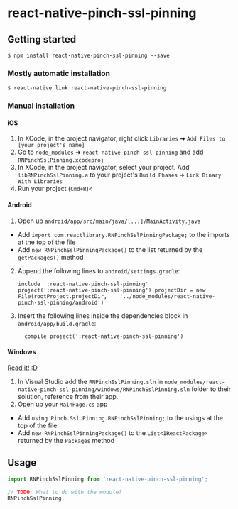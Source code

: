 
# react-native-pinch-ssl-pinning

## Getting started

`$ npm install react-native-pinch-ssl-pinning --save`

### Mostly automatic installation

`$ react-native link react-native-pinch-ssl-pinning`

### Manual installation


#### iOS

1. In XCode, in the project navigator, right click `Libraries` ➜ `Add Files to [your project's name]`
2. Go to `node_modules` ➜ `react-native-pinch-ssl-pinning` and add `RNPinchSslPinning.xcodeproj`
3. In XCode, in the project navigator, select your project. Add `libRNPinchSslPinning.a` to your project's `Build Phases` ➜ `Link Binary With Libraries`
4. Run your project (`Cmd+R`)<

#### Android

1. Open up `android/app/src/main/java/[...]/MainActivity.java`
  - Add `import com.reactlibrary.RNPinchSslPinningPackage;` to the imports at the top of the file
  - Add `new RNPinchSslPinningPackage()` to the list returned by the `getPackages()` method
2. Append the following lines to `android/settings.gradle`:
  	```
  	include ':react-native-pinch-ssl-pinning'
  	project(':react-native-pinch-ssl-pinning').projectDir = new File(rootProject.projectDir, 	'../node_modules/react-native-pinch-ssl-pinning/android')
  	```
3. Insert the following lines inside the dependencies block in `android/app/build.gradle`:
  	```
      compile project(':react-native-pinch-ssl-pinning')
  	```

#### Windows
[Read it! :D](https://github.com/ReactWindows/react-native)

1. In Visual Studio add the `RNPinchSslPinning.sln` in `node_modules/react-native-pinch-ssl-pinning/windows/RNPinchSslPinning.sln` folder to their solution, reference from their app.
2. Open up your `MainPage.cs` app
  - Add `using Pinch.Ssl.Pinning.RNPinchSslPinning;` to the usings at the top of the file
  - Add `new RNPinchSslPinningPackage()` to the `List<IReactPackage>` returned by the `Packages` method


## Usage
```javascript
import RNPinchSslPinning from 'react-native-pinch-ssl-pinning';

// TODO: What to do with the module?
RNPinchSslPinning;
```
  